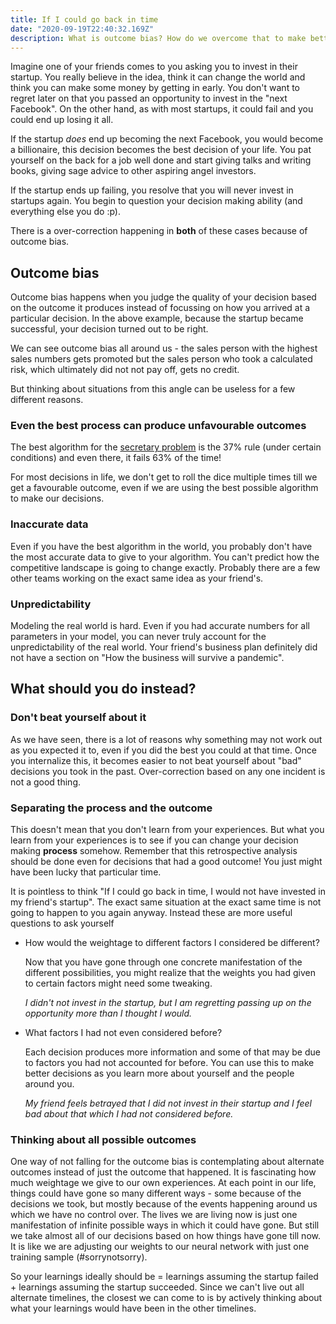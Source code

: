 ```yaml
---
title: If I could go back in time
date: "2020-09-19T22:40:32.169Z"
description: What is outcome bias? How do we overcome that to make better decisions?
---
```


Imagine one of your friends comes to you asking you to invest in their startup. You really believe in the idea, think it can change the world and think you can make some money by getting in early. You don't want to regret later on that you passed an opportunity to invest in the "next Facebook". On the other hand, as with most startups, it could fail and you could end up losing it all.

If the startup _does_ end up becoming the next Facebook, you would become a billionaire, this decision becomes the best decision of your life. You pat yourself on the back for a job well done and start giving talks and writing books, giving sage advice to other aspiring angel investors.

If the startup ends up failing, you resolve that you will never invest in startups again. You begin to question your decision making ability (and everything else you do :p).

There is a over-correction happening in **both** of these cases because of outcome bias.

## Outcome bias

Outcome bias happens when you judge the quality of your decision based on the outcome it produces instead of focussing on how you arrived at a particular decision. In the above example, because the startup became successful, your decision turned out to be right.

We can see outcome bias all around us - the sales person with the highest sales numbers gets promoted but the sales person who took a calculated risk, which ultimately did not not pay off, gets no credit.

But thinking about situations from this angle can be useless for a few different reasons.

### Even the best process can produce unfavourable outcomes

The best algorithm for the [secretary problem](https://en.wikipedia.org/wiki/Secretary_problem) is the 37% rule (under certain conditions) and even there, it fails 63% of the time!

For most decisions in life, we don't get to roll the dice multiple times till we get a favourable outcome, even if we are using the best possible algorithm to make our decisions.

### Inaccurate data

Even if you have the best algorithm in the world, you probably don't have the most accurate data to give to your algorithm. You can't predict how the competitive landscape is going to change exactly. Probably there are a few other teams working on the exact same idea as your friend's.

### Unpredictability

Modeling the real world is hard. Even if you had accurate numbers for all parameters in your model, you can never truly account for the unpredictability of the real world. Your friend's business plan definitely did not have a section on "How the business will survive a pandemic".

## What should you do instead?

### Don't beat yourself about it

As we have seen, there is a lot of reasons why something may not work out as you expected it to, even if you did the best you could at that time. Once you internalize this, it becomes easier to not beat yourself about "bad" decisions you took in the past. Over-correction based on any one incident is not a good thing.

### Separating the process and the outcome

This doesn't mean that you don't learn from your experiences. But what you learn from your experiences is to see if you can change your decision making **process** somehow. Remember that this retrospective analysis should be done even for decisions that had a good outcome! You just might have been lucky that particular time.

It is pointless to think "If I could go back in time, I would not have invested in my friend's startup". The exact same situation at the exact same time is not going to happen to you again anyway. Instead these are more useful questions to ask yourself

- How would the weightage to different factors I considered be different?

  Now that you have gone through one concrete manifestation of the different possibilities, you might realize that the weights you had given to certain factors might need some tweaking.

  _I didn't not invest in the startup, but I am regretting passing up on the opportunity more than I thought I would._

- What factors I had not even considered before?

  Each decision produces more information and some of that may be due to factors you had not accounted for before. You can use this to make better decisions as you learn more about yourself and the people around you.

  _My friend feels betrayed that I did not invest in their startup and I feel bad about that which I had not considered before._

### Thinking about all possible outcomes

One way of not falling for the outcome bias is contemplating about alternate outcomes instead of just the outcome that happened. It is fascinating how much weightage we give to our own experiences. At each point in our life, things could have gone so many different ways - some because of the decisions we took, but mostly because of the events happening around us which we have no control over. The lives we are living now is just one manifestation of infinite possible ways in which it could have gone. But still we take almost all of our decisions based on how things have gone till now. It is like we are adjusting our weights to our neural network with just one training sample (#sorrynotsorry).

So your learnings ideally should be = learnings assuming the startup failed + learnings assuming the startup succeeded. Since we can't live out all alternate timelines, the closest we can come to is by actively thinking about what your learnings would have been in the other timelines.
